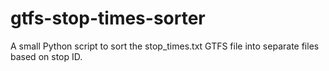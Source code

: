 # gtfs-stop-times-sorter
A small Python script to sort the stop_times.txt GTFS file into separate files based on stop ID.
